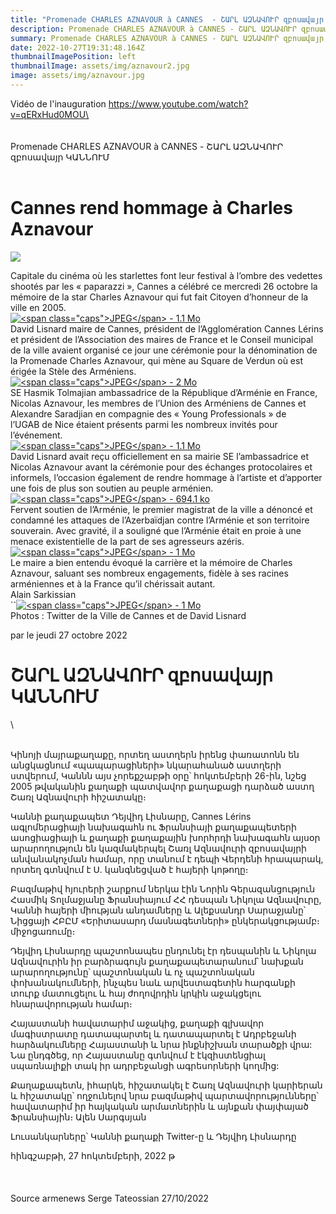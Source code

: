 ```yaml
---
title: "Promenade CHARLES AZNAVOUR à CANNES  - ՇԱՐԼ ԱԶՆԱՎՈՒՐ զբոսավայր ԿԱՆՆՈՒՄ "
description: Promenade CHARLES AZNAVOUR à CANNES - ՇԱՐԼ ԱԶՆԱՎՈՒՐ զբոսավայր ԿԱՆՆՈՒՄ
summary: Promenade CHARLES AZNAVOUR à CANNES - ՇԱՐԼ ԱԶՆԱՎՈՒՐ զբոսավայր ԿԱՆՆՈՒՄ
date: 2022-10-27T19:31:48.164Z
thumbnailImagePosition: left
thumbnailImage: assets/img/aznavour2.jpg
image: assets/img/aznavour.jpg
---
```

Vidéo de l'inauguration https://www.youtube.com/watch?v=qERxHud0MOU\
\
\
\
 Promenade CHARLES AZNAVOUR à CANNES  - ՇԱՐԼ ԱԶՆԱՎՈՒՐ զբոսավայր ԿԱՆՆՈՒՄ\
\
                        <!--StartFragment-->

# Cannes rend hommage à Charles Aznavour

![](https://www.armenews.com/local/cache-gd2/86/62e927df0fa363ab027a94e6cb8c73.jpg)

Capitale du cinéma où les starlettes font leur festival à l’ombre des vedettes shootés par les « paparazzi », Cannes a célébré ce mercredi 26 octobre la mémoire de la star Charles Aznavour qui fut fait Citoyen d’honneur de la ville en 2005.\
[![\<span class="caps">JPEG\</span> - 1.1 Mo](https://www.armenews.com/local/cache-vignettes/L670xH493/img_9628-c2ac3.jpg?1666852511)](https://www.armenews.com/IMG/jpg/img_9628.jpg "jpg/img_9628.jpg")\
David Lisnard maire de Cannes, président de l’Agglomération Cannes Lérins et président de l’Association des maires de France et le Conseil municipal de la ville avaient organisé ce jour une cérémonie pour la dénomination de la Promenade Charles Aznavour, qui mène au Square de Verdun où est érigée la Stèle des Arméniens.\
[![\<span class="caps">JPEG\</span> - 2 Mo](https://www.armenews.com/local/cache-vignettes/L670xH894/img_9630-2-91e7f.jpg?1666852512)](https://www.armenews.com/IMG/jpg/img_9630-2.jpg "jpg/img_9630-2.jpg")\
SE Hasmik Tolmajian ambassadrice de la République d’Arménie en France, Nicolas Aznavour, les membres de l’Union des Arméniens de Cannes et Alexandre Saradjian en compagnie des « Young Professionals » de l’UGAB de Nice étaient présents parmi les nombreux invités pour l’événement.\
[![\<span class="caps">JPEG\</span> - 1.1 Mo](https://www.armenews.com/local/cache-vignettes/L670xH632/img_9631-79684.jpg?1666852512)](https://www.armenews.com/IMG/jpg/img_9631.jpg "jpg/img_9631.jpg")\
David Lisnard avait reçu officiellement en sa mairie SE l’ambassadrice et Nicolas Aznavour avant la cérémonie pour des échanges protocolaires et informels, l’occasion également de rendre hommage à l’artiste et d’apporter une fois de plus son soutien au peuple arménien.\
[![\<span class="caps">JPEG\</span> - 694.1 ko](https://www.armenews.com/local/cache-vignettes/L670xH491/img_9633-2-0cdcd.jpg?1666852512)](https://www.armenews.com/IMG/jpg/img_9633-2.jpg "jpg/img_9633-2.jpg")\
Fervent soutien de l’Arménie, le premier magistrat de la ville a dénoncé et condamné les attaques de l’Azerbaïdjan contre l’Arménie et son territoire souverain. Avec gravité, il a souligné que l’Arménie était en proie à une menace existentielle de la part de ses agresseurs azéris.\
[![\<span class="caps">JPEG\</span> - 1 Mo](https://www.armenews.com/local/cache-vignettes/L670xH507/img_9635-2-e984f.jpg?1666852512)](https://www.armenews.com/IMG/jpg/img_9635-2.jpg "jpg/img_9635-2.jpg")\
Le maire a bien entendu évoqué la carrière et la mémoire de Charles Aznavour, saluant ses nombreux engagements, fidèle à ses racines arméniennes et à la France qu’il chérissait autant.\
Alain Sarkissian\
``[![\<span class="caps">JPEG\</span> - 1 Mo](https://www.armenews.com/local/cache-vignettes/L670xH456/img_9638-ee4f0.jpg?1666852512)](https://www.armenews.com/IMG/jpg/img_9638.jpg "jpg/img_9638.jpg")\
Photos : Twitter de la Ville de Cannes et de David Lisnard

par le jeudi 27 octobre 2022

<!--EndFragment-->

<!--StartFragment-->

# ՇԱՐԼ ԱԶՆԱՎՈՒՐ զբոսավայր ԿԱՆՆՈՒՄ

<!--EndFragment-->\
\
           Կինոյի մայրաքաղաքը, որտեղ աստղերն իրենց փառատոնն են անցկացնում «պապարացիների» նկարահանած աստղերի ստվերում, Կաննն այս չորեքշաբթի օրը՝ հոկտեմբերի 26-ին, նշեց 2005 թվականին քաղաքի պատվավոր քաղաքացի դարձած աստղ Շառլ Ազնավուրի հիշատակը։

Կաննի քաղաքապետ Դեյվիդ Լիսնարը, Cannes Lérins ագլոմերացիայի նախագահն ու Ֆրանսիայի քաղաքապետերի ասոցիացիայի և քաղաքի քաղաքային խորհրդի նախագահն այսօր արարողություն են կազմակերպել Շառլ Ազնավուրի զբոսավայրի անվանակոչման համար, որը տանում է դեպի Վերդենի հրապարակ, որտեղ գտնվում է Ս. կանգնեցված է հայերի կոթողը։

Բազմաթիվ հյուրերի շարքում ներկա էին Նորին Գերազանցություն Հասմիկ Տոլմաջյանը Ֆրանսիայում ՀՀ դեսպան Նիկոլա Ազնավուրը, Կաննի հայերի միության անդամները և Ալեքսանդր Սարաջյանը՝ Նիցցայի ՀԲԸՄ «Երիտասարդ մասնագետների» ընկերակցությամբ։ միջոցառումը։

Դեյվիդ Լիսնարդը պաշտոնապես ընդունել էր դեսպանին և Նիկոլա Ազնավուրին իր բարձրագույն քաղաքապետարանում՝ նախքան արարողությունը՝ պաշտոնական և ոչ պաշտոնական փոխանակումների, ինչպես նաև արվեստագետին հարգանքի տուրք մատուցելու և հայ ժողովրդին կրկին աջակցելու հնարավորության համար։

Հայաստանի հավատարիմ աջակից, քաղաքի գլխավոր մագիստրատը դատապարտել և դատապարտել է Ադրբեջանի հարձակումները Հայաստանի և նրա ինքնիշխան տարածքի վրա: Նա ընդգծեց, որ Հայաստանը գտնվում է էկզիստենցիալ սպառնալիքի տակ իր ադրբեջանցի ագրեսորների կողմից:

Քաղաքապետն, իհարկե, հիշատակել է Շառլ Ազնավուրի կարիերան և հիշատակը՝ ողջունելով նրա բազմաթիվ պարտավորությունները՝ հավատարիմ իր հայկական արմատներին և այնքան փայփայած Ֆրանսիային։
Ալեն Սարգսյան

Լուսանկարները՝ Կաննի քաղաքի Twitter-ը և Դեյվիդ Լիսնարդը

 հինգշաբթի, 27 հոկտեմբերի, 2022 թ                            \
\
\
\
     Source armenews  Serge Tateossian 27/10/2022